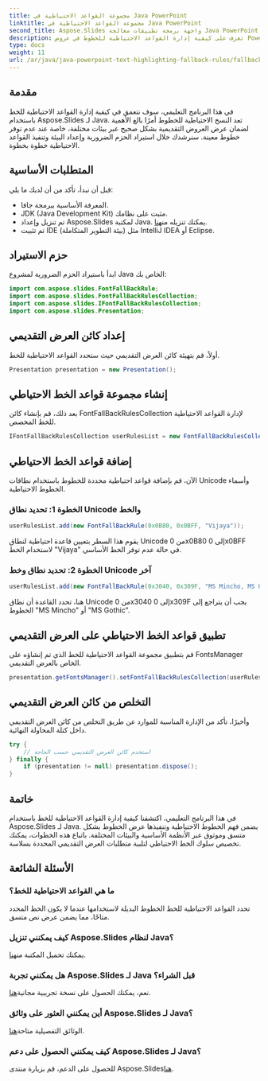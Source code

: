 ```yaml
---
title: مجموعة القواعد الاحتياطية في Java PowerPoint
linktitle: مجموعة القواعد الاحتياطية في Java PowerPoint
second_title: Aspose.Slides واجهة برمجة تطبيقات معالجة Java PowerPoint
description: تعرف على كيفية إدارة القواعد الاحتياطية للخطوط في عروض PowerPoint التقديمية باستخدام Aspose.Slides لـ Java. تعزيز التوافق عبر الأجهزة دون عناء.
type: docs
weight: 11
url: /ar/java/java-powerpoint-text-highlighting-fallback-rules/fallback-rules-collection-java-powerpoint/
---
```

## مقدمة
في هذا البرنامج التعليمي، سوف نتعمق في كيفية إدارة القواعد الاحتياطية للخط باستخدام Aspose.Slides لـ Java. تعد النسخ الاحتياطية للخطوط أمرًا بالغ الأهمية لضمان عرض العروض التقديمية بشكل صحيح عبر بيئات مختلفة، خاصة عند عدم توفر خطوط معينة. سنرشدك خلال استيراد الحزم الضرورية وإعداد البيئة وتنفيذ القواعد الاحتياطية خطوة بخطوة.
## المتطلبات الأساسية
قبل أن نبدأ، تأكد من أن لديك ما يلي:
- المعرفة الأساسية ببرمجة جافا.
- JDK (Java Development Kit) مثبت على نظامك.
-  تم تنزيل وإعداد Aspose.Slides لمكتبة Java. يمكنك تنزيله من[هنا](https://releases.aspose.com/slides/java/).
- تم تثبيت IDE (بيئة التطوير المتكاملة) مثل IntelliJ IDEA أو Eclipse.
## حزم الاستيراد
ابدأ باستيراد الحزم الضرورية لمشروع Java الخاص بك:
```java
import com.aspose.slides.FontFallBackRule;
import com.aspose.slides.FontFallBackRulesCollection;
import com.aspose.slides.IFontFallBackRulesCollection;
import com.aspose.slides.Presentation;
```
## إعداد كائن العرض التقديمي
أولاً، قم بتهيئة كائن العرض التقديمي حيث ستحدد القواعد الاحتياطية للخط.
```java
Presentation presentation = new Presentation();
```
## إنشاء مجموعة قواعد الخط الاحتياطي
بعد ذلك، قم بإنشاء كائن FontFallBackRulesCollection لإدارة القواعد الاحتياطية للخط المخصص.
```java
IFontFallBackRulesCollection userRulesList = new FontFallBackRulesCollection();
```
## إضافة قواعد الخط الاحتياطي
الآن، قم بإضافة قواعد احتياطية محددة للخطوط باستخدام نطاقات Unicode وأسماء الخطوط الاحتياطية.
### الخطوة 1: تحديد نطاق Unicode والخط
```java
userRulesList.add(new FontFallBackRule(0x0B80, 0x0BFF, "Vijaya"));
```
يقوم هذا السطر بتعيين قاعدة احتياطية لنطاق Unicode من 0x0B80 إلى 0x0BFF لاستخدام الخط "Vijaya" في حالة عدم توفر الخط الأساسي.
### الخطوة 2: تحديد نطاق وخط Unicode آخر
```java
userRulesList.add(new FontFallBackRule(0x3040, 0x309F, "MS Mincho, MS Gothic"));
```
هنا، تحدد القاعدة أن نطاق Unicode من 0x3040 إلى 0x309F يجب أن يتراجع إلى الخطوط "MS Mincho" أو "MS Gothic".
## تطبيق قواعد الخط الاحتياطي على العرض التقديمي
قم بتطبيق مجموعة القواعد الاحتياطية للخط الذي تم إنشاؤه على FontsManager الخاص بالعرض التقديمي.
```java
presentation.getFontsManager().setFontFallBackRulesCollection(userRulesList);
```
## التخلص من كائن العرض التقديمي
وأخيرًا، تأكد من الإدارة المناسبة للموارد عن طريق التخلص من كائن العرض التقديمي داخل كتلة المحاولة النهائية.
```java
try {
    // استخدم كائن العرض التقديمي حسب الحاجة
} finally {
    if (presentation != null) presentation.dispose();
}
```
## خاتمة
في هذا البرنامج التعليمي، اكتشفنا كيفية إدارة القواعد الاحتياطية للخط باستخدام Aspose.Slides لـ Java. يضمن فهم الخطوط الاحتياطية وتنفيذها عرض الخطوط بشكل متسق وموثوق عبر الأنظمة الأساسية والبيئات المختلفة. باتباع هذه الخطوات، يمكنك تخصيص سلوك الخط الاحتياطي لتلبية متطلبات العرض التقديمي المحددة بسلاسة.

## الأسئلة الشائعة
### ما هي القواعد الاحتياطية للخط؟
تحدد القواعد الاحتياطية للخط الخطوط البديلة لاستخدامها عندما لا يكون الخط المحدد متاحًا، مما يضمن عرض نص متسق.
### كيف يمكنني تنزيل Aspose.Slides لنظام Java؟
 يمكنك تحميل المكتبة من[هنا](https://releases.aspose.com/slides/java/).
### هل يمكنني تجربة Aspose.Slides لـ Java قبل الشراء؟
 نعم، يمكنك الحصول على نسخة تجريبية مجانية[هنا](https://releases.aspose.com/).
### أين يمكنني العثور على وثائق Aspose.Slides لـ Java؟
 الوثائق التفصيلية متاحة[هنا](https://reference.aspose.com/slides/java/).
### كيف يمكنني الحصول على دعم Aspose.Slides لـ Java؟
للحصول على الدعم، قم بزيارة منتدى Aspose.Slides[هنا](https://forum.aspose.com/c/slides/11).